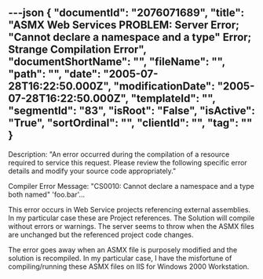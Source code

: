 ---json
{
  "documentId": "2076071689",
  "title": "ASMX Web Services PROBLEM: Server Error; &quot;Cannot declare a namespace and a type&quot; Error; Strange Compilation Error",
  "documentShortName": "",
  "fileName": "",
  "path": "",
  "date": "2005-07-28T16:22:50.000Z",
  "modificationDate": "2005-07-28T16:22:50.000Z",
  "templateId": "",
  "segmentId": "83",
  "isRoot": "False",
  "isActive": "True",
  "sortOrdinal": "",
  "clientId": "",
  "tag": ""
}
---

Description: &quot;An error occurred during the compilation of a resource required to service this request. Please review the following specific error details and modify your source code appropriately.&quot;

Compiler Error Message: &quot;CS0010: Cannot declare a namespace and a type both named&quot; 'foo.bar'...

This error occurs in Web Service projects referencing external assemblies. In my particular case these are Project references. The Solution will compile without errors or warnings. The server seems to throw when the ASMX files are unchanged but the referenced project code changes.

The error goes away when an ASMX file is purposely modified and the solution is recompiled. In my particular case, I have the misfortune of compiling/running these ASMX files on IIS for Windows 2000 Workstation.
